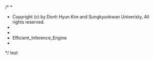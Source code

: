 /*
 *
 *    Copyright (c) by Donh Hyun Kim and Sungkyunkwan Univeristy, All rights reserved.
 *  
 *
 *    Efficient_Inference_Engine
 *
 */
 test
